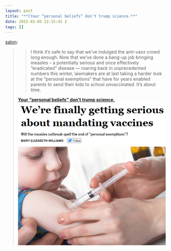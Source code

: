 ```yaml
---
layout: post
title: "**[Your “personal beliefs” don’t trump science.**"
date: 2015-02-05 22:15:41 Z
tags: []
---
```

[salon](http://salon.tumblr.com/post/110185134097/i-think-its-safe-to-say-that-weve-indulged-the):

> > I think it’s safe to say that we’ve indulged the anti-vaxx crowd long enough. Now that we’ve done a bang-up job bringing measles – a potentially serious and once effectively “eradicated” disease — roaring back in unprecedented numbers this winter, lawmakers are at last taking a harder look at the “personal exemptions” that have for years enabled parents to send their kids to school unvaccinated. It’s about time.
> 
> **[Your “personal beliefs” don’t trump science.](http://www.salon.com/2015/02/05/were_finally_getting_serious_about_mandating_vaccines/)**
![](/media/2015/02/110193010149_0.png)
![](/media/2015/02/110193010149_1.jpg)
